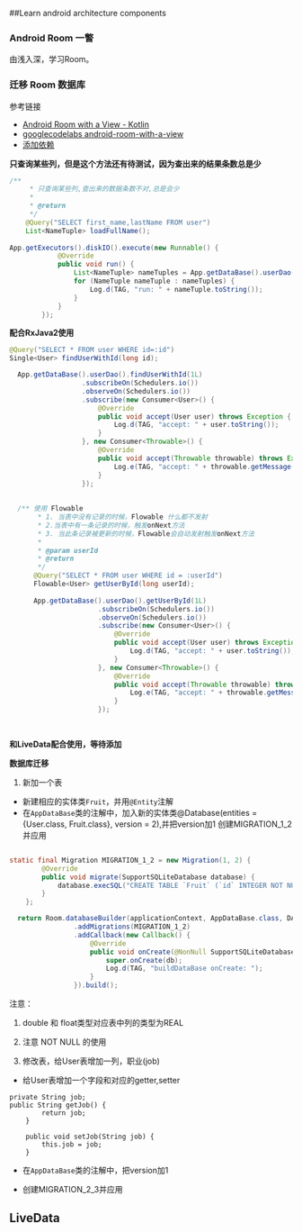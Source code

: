 ##Learn android architecture components

### Android Room 一瞥

由浅入深，学习Room。



### 迁移 Room 数据库
参考链接 
* [Android Room with a View - Kotlin](https://codelabs.developers.google.com/codelabs/android-room-with-a-view-kotlin/index.html?index=..%2F..index#4)
* [googlecodelabs android-room-with-a-view](https://github.com/googlecodelabs/android-room-with-a-view/tree/kotlin)
* [添加依赖](https://developer.android.google.cn/jetpack/androidx/releases/room?hl=zh_cn#declaring_dependencies)



**只查询某些列，但是这个方法还有待测试，因为查出来的结果条数总是少**
```java
/**
     * 只查询某些列,查出来的数据条数不对,总是会少
     *
     * @return
     */
    @Query("SELECT first_name,lastName FROM user")
    List<NameTuple> loadFullName();
    
App.getExecutors().diskIO().execute(new Runnable() {
            @Override
            public void run() {
                List<NameTuple> nameTuples = App.getDataBase().userDao().loadFullName();
                for (NameTuple nameTuple : nameTuples) {
                    Log.d(TAG, "run: " + nameTuple.toString());
                }
            }
        });

```
**配合RxJava2使用**
```java
@Query("SELECT * FROM user WHERE id=:id")
Single<User> findUserWithId(long id);

  App.getDataBase().userDao().findUserWithId(1L)
                  .subscribeOn(Schedulers.io())
                  .observeOn(Schedulers.io())
                  .subscribe(new Consumer<User>() {
                      @Override
                      public void accept(User user) throws Exception {
                          Log.d(TAG, "accept: " + user.toString());
                      }
                  }, new Consumer<Throwable>() {
                      @Override
                      public void accept(Throwable throwable) throws Exception {
                          Log.e(TAG, "accept: " + throwable.getMessage());
                      }
                  });
  
  
  /** 使用 Flowable
       * 1. 当表中没有记录的时候，Flowable 什么都不发射
       * 2.当表中有一条记录的时候，触发onNext方法
       * 3. 当此条记录被更新的时候，Flowable会自动发射触发onNext方法
       *
       * @param userId
       * @return
       */
      @Query("SELECT * FROM user WHERE id = :userId")
      Flowable<User> getUserById(long userId);
      
      App.getDataBase().userDao().getUserById(1L)
                      .subscribeOn(Schedulers.io())
                      .observeOn(Schedulers.io())
                      .subscribe(new Consumer<User>() {
                          @Override
                          public void accept(User user) throws Exception {
                              Log.d(TAG, "accept: " + user.toString());
                          }
                      }, new Consumer<Throwable>() {
                          @Override
                          public void accept(Throwable throwable) throws Exception {
                              Log.e(TAG, "accept: " + throwable.getMessage());
                          }
                      });

  
```
**和LiveData配合使用，等待添加**

**数据库迁移**
1. 新加一个表
* 新建相应的实体类`Fruit`，并用`@Entity`注解
* 在`AppDataBase`类的注解中，加入新的实体类@Database(entities = {User.class, Fruit.class}, version = 2),并把version加1
创建MIGRATION_1_2 并应用

```java

static final Migration MIGRATION_1_2 = new Migration(1, 2) {
        @Override
        public void migrate(SupportSQLiteDatabase database) {
            database.execSQL("CREATE TABLE `Fruit` (`id` INTEGER NOT NULL, `name` TEXT, `price` REAL NOT NULL,PRIMARY KEY(`id`))");
        }
    };

  return Room.databaseBuilder(applicationContext, AppDataBase.class, DATABASE_NAME)
                .addMigrations(MIGRATION_1_2)
                .addCallback(new Callback() {
                    @Override
                    public void onCreate(@NonNull SupportSQLiteDatabase db) {
                        super.onCreate(db);
                        Log.d(TAG, "buildDataBase onCreate: ");
                    }
                }).build();


```
注意：
1. double 和 float类型对应表中列的类型为REAL 
2. 注意 NOT NULL 的使用

2. 修改表，给User表增加一列，职业(job)
* 给User表增加一个字段和对应的getter,setter
```
private String job;
public String getJob() {
        return job;
    }

    public void setJob(String job) {
        this.job = job;
    }

```
* 在`AppDataBase`类的注解中，把version加1

* 创建MIGRATION_2_3并应用

## LiveData




